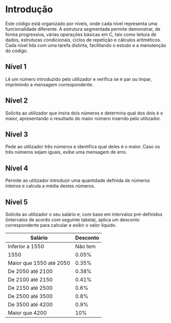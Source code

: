 # Introdução
Este código está organizado por níveis, onde cada nível representa uma funcionalidade diferente. A estrutura segmentada permite demonstrar, de forma progressiva, várias operações básicas em C, tais como leitura de dados, estruturas condicionais, ciclos de repetição e cálculos aritméticos. Cada nível lida com uma tarefa distinta, facilitando o estudo e a manutenção do código.

## Nível 1
Lê um número introduzido pelo utilizador e verifica se é par ou ímpar, imprimindo a mensagem correspondente.


## Nível 2
Solicita ao utilizador que insira dois números e determina qual dos dois é o maior, apresentando o resultado do maior número inserido pelo utilizador.


## Nível 3
Pede ao utilizador três números e identifica qual deles é o maior. Caso os três números sejam iguais, exibe uma mensagem de erro.


## Nível 4
Permite ao utilizador introduzir uma quantidade definida de números inteiros e calcula a média destes números.


## Nível 5
Solicita ao utilizador o seu salário e, com base em intervalos pré-definidos (intervalos de acordo com seguinte tabela), aplica um desconto correspondente para calcular e exibir o valor líquido.

| Salário  | Desconto |
| ------------- | ------------- |
| Inferior a 1550  | Não tem |
| 1550  | 0.05%  |
| Maior que 1550 até 2050| 0.35% |
| De 2050 até 2100 | 0.38% |
| De 2100 até 2150 | 0.41% |
| De 2150 até 2500 | 0.6% |
| De 2500 até 3500 | 0.8% |
| De 3500 até 4200 | 0.9% |
| Maior que 4200 | 10% |
